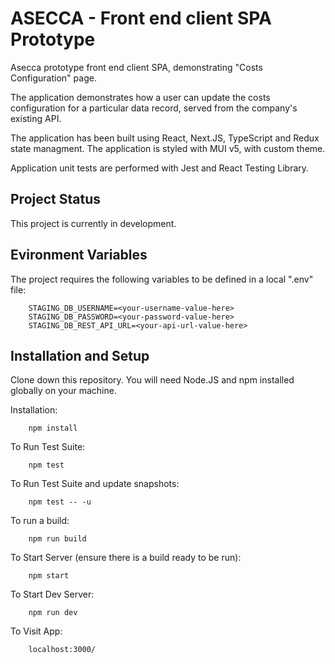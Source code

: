 # ASECCA - Front end client SPA Prototype

Asecca prototype front end client SPA, demonstrating "Costs Configuration" page.

The application demonstrates how a user can update the costs configuration for a particular data record, served from the company's existing API.

The application has been built using React, Next.JS, TypeScript and Redux
state managment. The application is styled with MUI v5, with custom theme.

Application unit tests are performed with Jest and React Testing Library.

## Project Status

This project is currently in development.

## Evironment Variables

The project requires the following variables to be defined in a local
".env" file:

        STAGING_DB_USERNAME=<your-username-value-here>
        STAGING_DB_PASSWORD=<your-password-value-here>
        STAGING_DB_REST_API_URL=<your-api-url-value-here>

## Installation and Setup

Clone down this repository. You will need Node.JS and npm installed globally on your machine.

Installation:

        npm install

To Run Test Suite:

        npm test

To Run Test Suite and update snapshots:

        npm test -- -u

To run a build:

        npm run build

To Start Server (ensure there is a build ready to be run):

        npm start

To Start Dev Server:

        npm run dev

To Visit App:

        localhost:3000/

